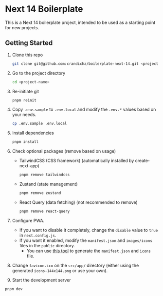 # Next 14 Boilerplate

This is a Next 14 boilerplate project, intended to be used as a starting point for new projects.

## Getting Started

1. Clone this repo

   ```bash
   git clone git@github.com:crandicha/boilerplate-next-14.git <project-name>
   ```

2. Go to the project directory

   ```bash
   cd <project-name>
   ```

3. Re-initiate git

   ```bash
   pnpm reinit
   ```

4. Copy `.env.sample` to `.env.local` and modify the `.env.*` values based on your needs.

   ```bash
   cp .env.sample .env.local
   ```

5. Install dependencies

   ```bash
   pnpm install
   ```

6. Check optional packages (remove based on usage)

   - TailwindCSS (CSS framework) (automatically installed by create-next-app)

     ```bash
     pnpm remove tailwindcss
     ```

   - Zustand (state management)

     ```bash
     pnpm remove zustand
     ```

   - React Query (data fetching) (not recommended to remove)

     ```bash
     pnpm remove react-query
     ```

7. Configure PWA.

   - If you want to disable it completely, change the `disable` value to `true` in `next.config.js`.
   - If you want it enabled, modify the `manifest.json` and `images/icons` files in the `public` directory.
     - You can use [this tool](https://manifest-gen.netlify.app/) to generate the `manifest.json` and `icons` file.

8. Change `favicon.ico` on the `src/app/` directory (either using the generated `icons-144x144.png` or use your own).

9. Start the development server

```bash
pnpm dev
```
